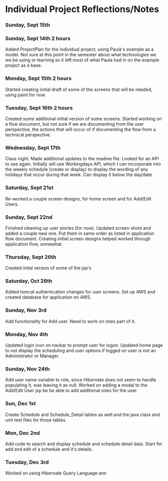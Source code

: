 # Individual Project Reflections/Notes

### Sunday, Sept 15th

### Sunday, Sept 14th 2 hours
Added ProjectPlan for the individual project, using Paula's example as
a model.  Not sure at this point in the semester about what technologies we we be using or learning so it left most of 
what Paula had in on the example project as a base.

### Monday, Sept 15th 2 hours
Started creating initial draft of some of the screens that will be needed, using paint for now.


### Tuesday, Sept 16th 2 hours
Created some additional initial version of some screens.  Started working on a flow document, but not sure if we are 
documenting from the user perspective, the actions that will occur of if documenting the flow from a technical perspective.

### Wednesday, Sept 17th
Class night.  Made additional updates to the readme file.  Looked for an API to use again.  Initially will use 
Workingdays API, which I can incorporate into the weekly schedule (create or display) to display the wording of any 
holidays that occur during that week.  Can display it below the day/date.

### Saturday, Sept 21st
Re-worked a couple screen designs, for home screen and for Add/Edit Users.

### Sunday, Sept 22nd
Finished cleaning up user stories (for now).  Updated screen shots and added a couple new one.  Put them in same order
as listed in application flow document.  Creating initial screen designs helped worked through application flow, somewhat.

### Thursday, Sept 26th
Created inital version of some of the jsp's

### Saturday, Oct 26th
Added tomcat authentication changes for user screens.  Set up AWS and created database for application on AWS.

### Sunday, Nov 3rd
Add functionality for Add user.  Need to work on roles part of it.

### Monday, Nov 4th
Updated login icon on navbar to prompt user for logon.  Updated home page to not display the scheduling and
user options if logged on user is not an Administrator or Manager.

### Sunday, Nov 24th
Add user name variable to role, since Hibernate does not seem to handle populating it, was leaving it as null.  Worked
on adding a modal to the Add/Edit User jsp be be able to add additional roles for the user.

### Sun, Dec 1st
Create Schedule and Schedule_Detail tables as well and the java class and unit test files for those tables.

### Mon, Dec 2nd
Add code to search and display schedule and schedule detail data.  Start for add and edit of a 
schedule and it's details.

### Tuesday, Dec 3rd
Worked on using Hibernate Query Language ann

